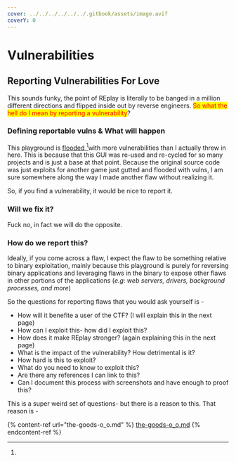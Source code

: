 ```yaml
---
cover: ../../../../../../.gitbook/assets/image.avif
coverY: 0
---
```


# Vulnerabilities

## Reporting Vulnerabilities For Love

This sounds funky, the point of REplay is literally to be banged in a million different directions and flipped inside out by reverse engineers. <mark style="color:red;">So what the hell do I mean by reporting a vulnerability</mark>?

### Defining reportable vulns & What will happen

This playground is [flooded ](#user-content-fn-1)[^1]with more vulnerabilities than I actually threw in here. This is because that this GUI was re-used and re-cycled for so many projects and is just a base at that point. Because the original source code was just exploits for another game just gutted and flooded with vulns, I am sure somewhere along the way I made another flaw without realizing it.

So, if you find a vulnerability, it would be nice to report it.

### Will we fix it?

Fuck no, in fact we will do the opposite.

### How do we report this?

Ideally, if you come across a flaw, I expect the flaw to be something relative to binary exploitation, mainly because this playground is purely for reversing binary applications and leveraging flaws in the binary to expose other flaws in other portions of the applications (_e.g: web servers, drivers, background processes, and more_)

So the questions for reporting flaws that you would ask yourself is -&#x20;

* How will it benefite a user of the CTF? (I will explain this in the next page)
* How can I exploit this- how did I exploit this?
* How does it make REplay stronger? (again explaining this in the next page)
* What is the impact of the vulnerability? How detrimental is it?
* How hard is this to exploit?
* What do you need to know to exploit this?
* Are there any references I can link to this?
* Can I document this process with screenshots and have enough to proof this?

This is a super weird set of questions- but there is a reason to this. That reason is -

{% content-ref url="the-goods-o_o.md" %}
[the-goods-o\_o.md](the-goods-o\_o.md)
{% endcontent-ref %}



[^1]: 
